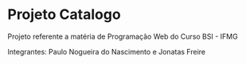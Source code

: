 # Projeto Catalogo

<p>Projeto referente a matéria de Programação Web do Curso BSI - IFMG</p>
<p>Integrantes: Paulo Nogueira do Nascimento e Jonatas Freire</p>
